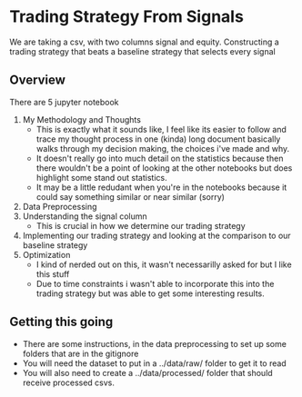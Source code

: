# Trading Strategy From Signals

We are taking a csv, with two columns signal and equity. 
Constructing a trading strategy that beats a baseline strategy that selects every signal

## Overview
There are 5 jupyter notebook
1. My Methodology and Thoughts
   - This is exactly what it sounds like, I feel like its easier to follow and trace my thought process in one (kinda) long document basically walks through my decision making, the choices i've made and why.
   - It doesn't really go into much detail on the statistics because then there wouldn't be a point of looking at the other notebooks but does highlight some stand out statistics.
   - It may be a little redudant when you're in the notebooks because it could say something similar or near similar (sorry)
2. Data Preprocessing
3. Understanding the signal column
     - This is crucial in how we determine our trading strategy
4. Implementing our trading strategy and looking at the comparison to our baseline strategy
5. Optimization
   - I kind of nerded out on this, it wasn't necessarilly asked for but I like this stuff
   - Due to time constraints i wasn't able to incorporate this into the trading strategy but was able to get some interesting results.

## Getting this going
  - There are some instructions, in the data preprocessing to set up some folders that are in the gitignore
  - You will need the dataset to put in a ../data/raw/ folder to get it to read
  - You will also need to create a ../data/processed/ folder that should receive processed csvs.
